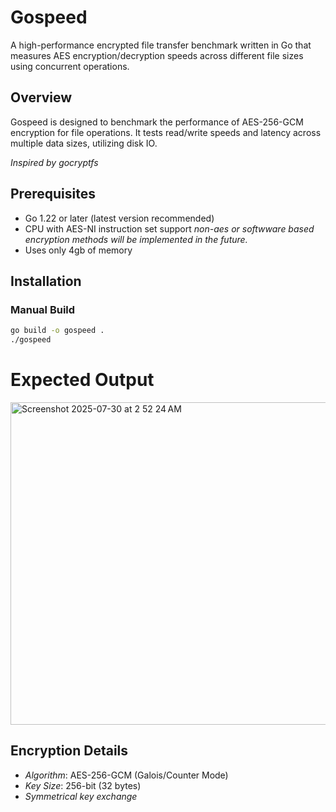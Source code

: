 # Gospeed 
A high-performance encrypted file transfer benchmark written in Go that measures AES encryption/decryption speeds across different file sizes using concurrent operations.

## Overview 
Gospeed is designed to benchmark the performance of AES-256-GCM encryption for file operations. It tests read/write speeds and latency across multiple data sizes, utilizing disk IO. 

*Inspired by gocryptfs*

## Prerequisites 

- Go 1.22 or later (latest version recommended)
- CPU with AES-NI instruction set support _non-aes or softwware based encryption methods will be implemented in the future._ 
- Uses only 4gb of memory

## Installation

### Manual Build

```bash
go build -o gospeed .
./gospeed
```

# Expected Output

<img width="1002" height="516" alt="Screenshot 2025-07-30 at 2 52 24 AM" src="https://github.com/user-attachments/assets/c91a5047-0a7a-4864-a8ad-6a4ccb61022b" />


## Encryption Details
- *Algorithm*: AES-256-GCM (Galois/Counter Mode)
- *Key Size*: 256-bit (32 bytes)
- *Symmetrical key exchange*

